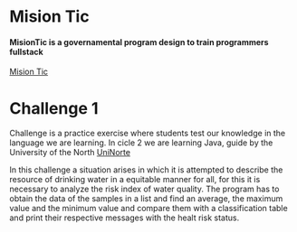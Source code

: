 # Mision Tic

#### MisionTic is a governamental program design to train programmers fullstack
[Mision Tic](https://www.misiontic2022.gov.co/portal/)

# Challenge 1
Challenge is a practice exercise where students test our knowledge in the language we are learning.
In cicle 2 we are learning Java, guide by the University of the North [UniNorte](https://uninorte.edu.co/)

In this challenge a situation arises in which it is attempted to describe the resource of drinking water in a equitable manner for all, for this it is necessary to analyze the risk index of water quality. The program has to obtain the data of the samples in a list and find an average, the maximum value and the minimum value and compare them with a classification table and print their respective messages with the healt risk status.



